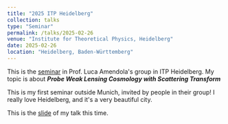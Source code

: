 ```yaml
---
title: "2025 ITP Heidelberg"
collection: talks
type: "Seminar"
permalink: /talks/2025-02-26
venue: "Institute for Theoretical Physics, Heidelberg"
date: 2025-02-26
location: "Heidelberg, Baden-Württemberg"
---
```


This is the [seminar](https://www.thphys.uni-heidelberg.de/index.php?lang=e) in Prof. Luca Amendola's group in ITP Heidelberg. My topic is about _**Probe Weak Lensing Cosmology with Scattering Transform**_

This is my first seminar outside Munich, invited by people in their group! I really love Heidelberg, and it's a very beautiful city. 



This is the <a href="https://chen-sijin.github.io/Sijin-Chen.github.io/files/talk_slides/2025-ITP_Heidelberg.pdf" target="_blank">slide</a> of my talk this time. 

